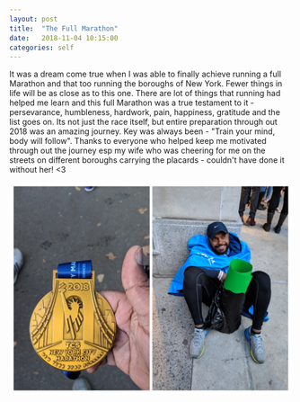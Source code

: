 ```yaml
---
layout: post
title:  "The Full Marathon"
date:   2018-11-04 10:15:00
categories: self
---
```


It was a dream come true when I was able to finally achieve running a full Marathon and that too running the boroughs of New York. Fewer things in life will be as close as to this one. There are lot of things that running had helped me learn and this full Marathon was a true testament to it - persevarance, humbleness, hardwork, pain, happiness, gratitude and the list goes on. Its not just the race itself, but entire preparation through out 2018 was an amazing journey. Key was always been - "Train your mind, body will follow". Thanks to everyone who helped keep me motivated through out the journey esp my wife who was cheering for me on the streets on different boroughs carrying the placards - couldn't have done it without her! <3

![nyc full marathon 2018](/assets/img/personal/nyc_full_marathon_2018.jpg)

